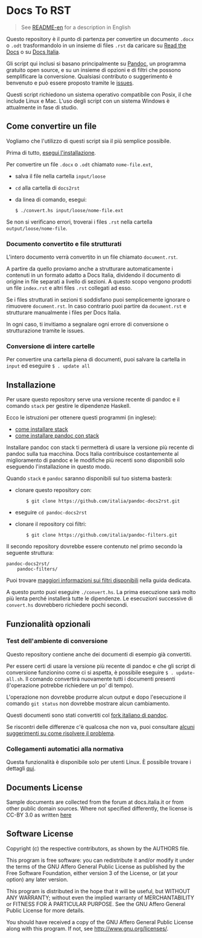 
# Docs To RST

> See [README-en](README-en.md) for a description in English

Questo repository è il punto di partenza per convertire un documento
`.docx` o `.odt` trasformandolo in un insieme di files `.rst` da
caricare su [Read the Docs](http://readthedocs.org/) o su 
[Docs Italia](http://docs.italia.it/).

Gli script qui inclusi si basano principalmente su 
[Pandoc](https://pandoc.org/), un programma gratuito open source, e
su un insieme di opzioni e di filtri che possono semplificare la conversione. 
Qualsiasi contributo o suggerimento è benvenuto e può
essere proposto tramite le [issues](https://github.com/italia/pandoc-docs2rst/issues).

Questi script richiedono un sistema operativo compatibile con Posix,
il che include Linux e Mac. L'uso degli script con un sistema Windows
è attualmente in fase di studio. 

## Come convertire un file

Vogliamo che l'utilizzo di questi script sia il più semplice
possibile. 

Prima di tutto, [esegui l'installazione](#installazione).

Per convertire un file `.docx` o `.odt` chiamato `nome-file.ext`,

- salva il file nella cartella `input/loose`

- `cd` alla cartella di `docs2rst`

- da linea di comando, esegui:

      $ ./convert.hs input/loose/nome-file.ext

Se non si verificano errori, troverai i files `.rst` nella cartella
`output/loose/nome-file`.

### Documento convertito e file strutturati

L'intero documento verrà convertito in un file chiamato `document.rst`. 

A partire da quello proviamo anche a strutturare automaticamente i
contenuti in un formato adatto a Docs Italia, dividendo il documento di origine
in file separati a livello di sezioni. A questo scopo vengono prodotti un file
`index.rst` e altri files `.rst` collegati ad esso.

Se i files strutturati in sezioni ti soddisfano puoi semplicemente
ignorare o rimuovere `document.rst`. In caso contrario puoi partire da
`document.rst` e strutturare manualmente i files per Docs Italia.

In ogni caso, ti invitiamo a segnalare ogni errore di conversione o
strutturazione tramite le issues.

### Conversione di intere cartelle

Per convertire una cartella piena di documenti, puoi
salvare la cartella in `input` ed eseguire `$ . update all`

## Installazione

Per usare questo repository serve una versione recente di
pandoc e il comando `stack` per gestire le dipendenze Haskell.

Ecco le istruzioni per ottenere questi programmi (in inglese):

- [come installare stack](https://docs.haskellstack.org/en/stable/README/#how-to-install)
- [come installare pandoc con stack](http://pandoc.org/installing.html#quick-stack-method)

Installare pandoc con stack ti permetterà di usare la versione più
recente di pandoc sulla tua macchina. Docs Italia contribuisce
costantemente al miglioramento di pandoc e le modifiche più recenti
sono disponibili solo eseguendo l'installazione in questo modo.

Quando `stack` e `pandoc` saranno disponibili sul tuo sistema basterà:

- clonare questo repository con:

		  $ git clone https://github.com/italia/pandoc-docs2rst.git


- eseguire `cd pandoc-docs2rst`

- clonare il repository coi filtri:

		  $ git clone https://github.com/italia/pandoc-filters.git


Il secondo repository dovrebbe essere contenuto nel primo secondo 
la seguente struttura:

    pandoc-docs2rst/
        pandoc-filters/

Puoi trovare [maggiori informazioni sui filtri disponibili](https://github.com/italia/pandoc-filters/blob/master/filters/guida.md) 
nella guida dedicata. 

A questo punto puoi eseguire `./convert.hs`. La prima esecuzione sarà
molto più lenta perché installerà tutte le dipendenze. Le esecuzioni
successive di `convert.hs` dovrebbero richiedere pochi secondi.


## Funzionalità opzionali

### Test dell'ambiente di conversione

Questo repository contiene anche dei documenti di esempio già convertiti. 

Per essere certi di usare la versione più recente di pandoc e che gli
script di conversione funzionino come ci si aspetta, è possibile eseguire
`$ . update-all.sh`. Il comando convertirà nuovamente tutti i documenti presenti 
(l'operazione potrebbe richiedere un po' di tempo). 

L'operazione non dovrebbe produrre alcun output e dopo l'esecuzione il 
comando `git status` non dovrebbe mostrare alcun cambiamento.

Questi documenti sono stati convertiti col 
[fork italiano di pandoc](https://github.com/italia/pandoc).

Se riscontri delle differenze c'è qualcosa che non va, puoi consultare
[alcuni suggerimenti su come risolvere il problema](https://github.com/italia/pandoc-docs2rst/blob/master/in-caso-di-differenze.md).

### Collegamenti automatici alla normativa

Questa funzionalità è disponibile solo per utenti Linux. È possibile trovare i
dettagli [qui](https://github.com/italia/pandoc-docs2rst/blob/master/link-normattiva.md).

## Documents License

Sample documents are collected from the forum at docs.italia.it or
from other public domain sources. Where not specified differently, the
license is CC-BY 3.0 as written
[here](https://developers.italia.it/en/note-legali/)

## Software License

Copyright (c) the respective contributors, as shown by the AUTHORS file.

This program is free software: you can redistribute it and/or modify
it under the terms of the GNU Affero General Public License as published
by the Free Software Foundation, either version 3 of the License, or
(at your option) any later version.

This program is distributed in the hope that it will be useful,
but WITHOUT ANY WARRANTY; without even the implied warranty of
MERCHANTABILITY or FITNESS FOR A PARTICULAR PURPOSE.  See the
GNU Affero General Public License for more details.

You should have received a copy of the GNU Affero General Public License
along with this program.  If not, see <http://www.gnu.org/licenses/>.
